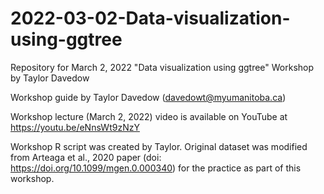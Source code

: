 # 2022-03-02-Data-visualization-using-ggtree
Repository for March 2, 2022 "Data visualization using ggtree" Workshop by Taylor Davedow

Workshop guide by Taylor Davedow (davedowt@myumanitoba.ca)

Workshop lecture (March 2, 2022) video is available on YouTube at https://youtu.be/eNnsWt9zNzY

Workshop R script was created by Taylor.
Original dataset was modified from Arteaga et al., 2020 paper (doi: https://doi.org/10.1099/mgen.0.000340) for the practice as part of this workshop.
